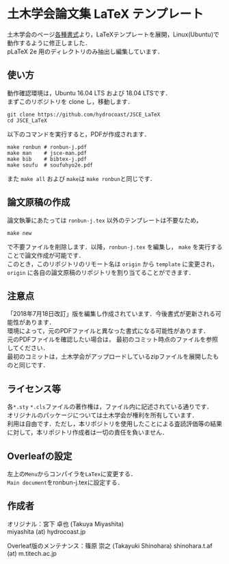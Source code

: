 # 土木学会論文集 LaTeX テンプレート
土木学会のページ[各種書式](http://committees.jsce.or.jp/jjsce/pform)より，LaTeXテンプレートを展開，Linux(Ubuntu)で動作するように修正しました．  
pLaTeX 2e 用のディレクトリのみ抽出し編集しています．

## 使い方
動作確認環境は，Ubuntu 16.04 LTS および 18.04 LTSです．  
まずこのリポジトリを clone し，移動します．
```shell
git clone https://github.com/hydrocoast/JSCE_LaTeX
cd JSCE_LaTeX
```
以下のコマンドを実行すると，PDFが作成されます．
```shell
make ronbun # ronbun-j.pdf
make man    # jsce-man.pdf
make bib    # bibtex-j.pdf
make soufu  # soufuhyo2e.pdf
```
また `make all` および `make`は `make ronbun`と同じです．


## 論文原稿の作成
論文執筆にあたっては `ronbun-j.tex` 以外のテンプレートは不要なため，
```shell
make new
```
で不要ファイルを削除します．以降，`ronbun-j.tex` を編集し， `make` を実行することで論文作成が可能です．  
このとき，このリポジトリのリモート名は `origin` から `template` に変更され，
`origin` に各自の論文原稿のリポジトリを割り当てることができます．


## 注意点
「2018年7月18日改訂」版を編集し作成されています．今後書式が更新される可能性があります．  
環境によって，元のPDFファイルと異なった書式になる可能性があります．  
元のPDFファイルを確認したい場合は， 最初のコミット時点のファイルを参照してください．  
最初のコミットは，土木学会がアップロードしているzipファイルを展開したものと同じです．  

## ライセンス等
各`*.sty` `*.cls`ファイルの著作権は，ファイル内に記述されている通りです．  
オリジナルのパッケージについては土木学会が権利を所有しています．  
利用は自由です．ただし，本リポジトリを使用したことによる査読評価等の結果に対して，本リポジトリ作成者は一切の責任を負いません．

## Overleafの設定
左上の`Menu`からコンパイラを`LaTex`に変更する．  
`Main document`をronbun-j.texに設定する．

## 作成者
オリジナル：宮下 卓也 (Takuya Miyashita)  
miyashita (at) hydrocoast.jp

Overleaf版のメンテナンス：篠原 崇之 (Takayuki Shinohara)
shinohara.t.af (at) m.titech.ac.jp
